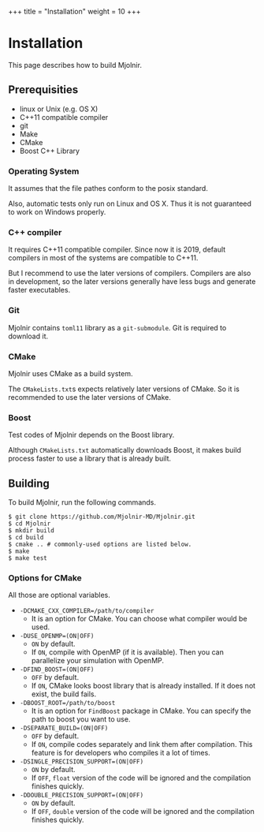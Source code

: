 +++
title  = "Installation"
weight = 10
+++

# Installation

This page describes how to build Mjolnir.

## Prerequisities

- linux or Unix (e.g. OS X)
- C++11 compatible compiler
- git
- Make
- CMake
- Boost C++ Library

### Operating System

It assumes that the file pathes conform to the posix standard.

Also, automatic tests only run on Linux and OS X. Thus it is not guaranteed
to work on Windows properly.

### C++ compiler

It requires C++11 compatible compiler. Since now it is 2019, default compilers
in most of the systems are compatible to C++11.

But I recommend to use the later versions of compilers. Compilers are also
in development, so the later versions generally have less bugs and generate
faster executables.

### Git

Mjolnir contains `toml11` library as a `git-submodule`.
 Git is required to download it.

### CMake

Mjolnir uses CMake as a build system.

The `CMakeLists.txt`s expects relatively later versions of CMake.
So it is recommended to use the later versions of CMake.

### Boost

Test codes of Mjolnir depends on the Boost library.

Although `CMakeLists.txt` automatically downloads Boost, it makes build process
faster to use a library that is already built.

## Building

To build Mjolnir, run the following commands.

```console
$ git clone https://github.com/Mjolnir-MD/Mjolnir.git
$ cd Mjolnir
$ mkdir build
$ cd build
$ cmake .. # commonly-used options are listed below.
$ make
$ make test
```

### Options for CMake

All those are optional variables.

- `-DCMAKE_CXX_COMPILER=/path/to/compiler`
  - It is an option for CMake. You can choose what compiler would be used.
- `-DUSE_OPENMP=(ON|OFF)`
  - `ON` by default.
  - If `ON`, compile with OpenMP (if it is available).
    Then you can parallelize your simulation with OpenMP.
- `-DFIND_BOOST=(ON|OFF)`
  - `OFF` by default.
  - If `ON`, CMake looks boost library that is already installed.
    If it does not exist, the build fails.
- `-DBOOST_ROOT=/path/to/boost`
  - It is an option for `FindBoost` package in CMake.
    You can specify the path to boost you want to use.
- `-DSEPARATE_BUILD=(ON|OFF)`
  - `OFF` by default.
  - If `ON`, compile codes separately and link them after compilation.
    This feature is for developers who compiles it a lot of times.
- `-DSINGLE_PRECISION_SUPPORT=(ON|OFF)`
  - `ON` by default.
  - If `OFF`, `float` version of the code will be ignored and the compilation finishes quickly.
- `-DDOUBLE_PRECISION_SUPPORT=(ON|OFF)`
  - `ON` by default.
  - If `OFF`, `double` version of the code will be ignored and the compilation finishes quickly.

